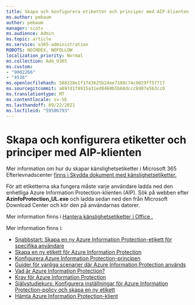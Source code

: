 ```yaml
---
title: Skapa och konfigurera etiketter och principer med AIP-klienten
ms.author: pebaum
author: pebaum
manager: scotv
ms.audience: Admin
ms.topic: article
ms.service: o365-administration
ROBOTS: NOINDEX, NOFOLLOW
localization_priority: Normal
ms.collection: Adm_O365
ms.custom:
- "9002266"
- "4538"
ms.openlocfilehash: 588228e1f1743625b24ee7188c74c0029ff57717
ms.sourcegitcommit: a097d1f8915a31ed8460b5b68dccc8d87e563cc0
ms.translationtype: MT
ms.contentlocale: sv-SE
ms.lasthandoff: 09/22/2021
ms.locfileid: "59506793"
---
```

# <a name="creating-and-configuring-labels-and-policies-with-aip-client"></a>Skapa och konfigurera etiketter och principer med AIP-klienten

Mer information om hur du skapar känslighetsetiketter i Microsoft 365 Efterlevnadscenter [finns i Skydda dokument med känslighetsetiketter.](https://docs.microsoft.com/microsoft-365/business-video/create-sensitivity-labels)

För att etiketterna ska fungera måste varje användare ladda ned den enhetliga Azure Information Protection-klienten (AIP). Sök på webben efter **AzinfoProtection_UL.exe** och ladda sedan ned den från Microsoft Download Center och kör den på användarnas datorer.

Mer information finns i [Hantera känslighetsetiketter i Office .](https://docs.microsoft.com/microsoft-365/compliance/sensitivity-labels-office-apps)

Mer information finns i: 

- [Snabbstart: Skapa en ny Azure Information Protection-etikett för specifika användare](https://docs.microsoft.com/azure/information-protection/quickstart-label-specificusers)
- [Skapa en ny etikett för Azure Information Protection](https://docs.microsoft.com/azure/information-protection/configure-policy-new-label)
- [Konfigurera Azure Information Protection-principen](https://docs.microsoft.com/azure/information-protection/configure-policy)
- [Guider för vanliga scenarier där Azure Information Protection används](https://docs.microsoft.com/azure/information-protection/how-to-guides)
- [Vad är Azure Information Protection?](https://docs.microsoft.com/azure/information-protection/what-is-information-protection)
- [Krav för Azure Information Protection](https://docs.microsoft.com/azure/information-protection/requirements)
- [Självstudiekurs: Konfigurera inställningar för Azure Information Protection-policy och skapa en ny etikett](https://docs.microsoft.com/azure/information-protection/infoprotect-quick-start-tutorial)
- [Hämta Azure Information Protection-klient](https://www.microsoft.com/download/details.aspx?id=53018)
